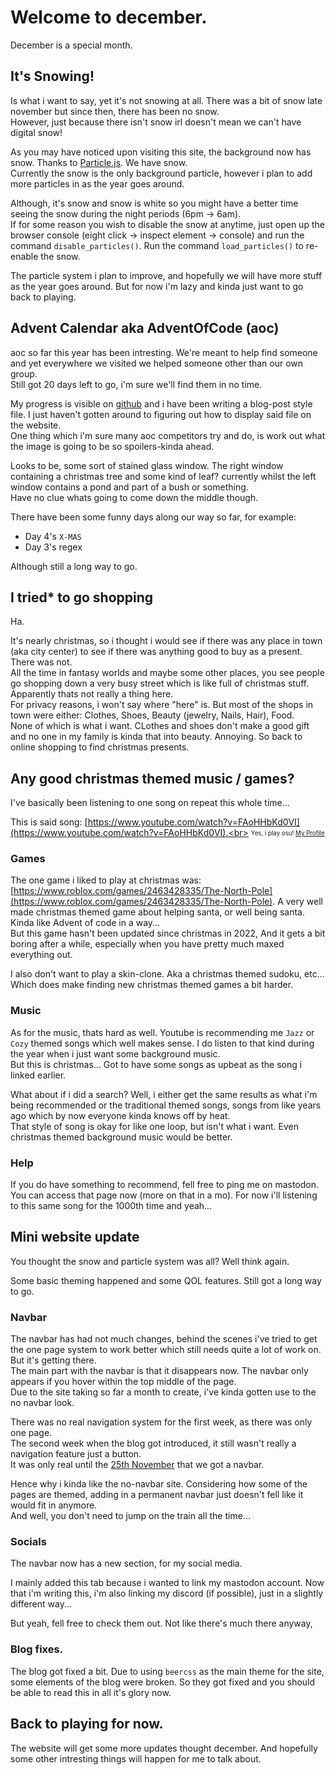 # Welcome to december.
December is a special month.

## It's Snowing!
Is what i want to say, yet it's not snowing at all. There was a bit of snow late november but since then, there has been no snow. <br>
However, just because there isn't snow irl doesn't mean we can't have digital snow!

As you may have noticed upon visiting this site, the background now has snow. Thanks to [Particle.js](https://github.com/VincentGarreau/particles.js/). We have snow. <br>
Currently the snow is the only background particle, however i plan to add more particles in as the year goes around.

Although, it's snow and snow is white so you might have a better time seeing the snow during the night periods (6pm -> 6am). <br>
If for some reason you wish to disable the snow at anytime, just open up the browser console (eight click -> inspect element -> console) and run the command `disable_particles()`. Run the command `load_particles()` to re-enable the snow.

The particle system i plan to improve, and hopefully we will have more stuff as the year goes around. But for now i'm lazy and kinda just want to go back to playing.

## Advent Calendar aka AdventOfCode (aoc)
aoc so far this year has been intresting. We're meant to help find someone and yet everywhere we visited we helped someone other than our own group.<br>
Still got 20 days left to go, i'm sure we'll find them in no time.

My progress is visible on [github](https://github.com/dragmine149/DragAOC) and i have been writing a blog-post style file. I just haven't gotten around to figuring out how to display said file on the website. <br>
One thing which i'm sure many aoc competitors try and do, is work out what the image is going to be so spoilers-kinda ahead. <br>

Looks to be, some sort of stained glass window. The right window containing a christmas tree and some kind of leaf? currently whilst the left window contains a pond and part of a bush or something. <br>
Have no clue whats going to come down the middle though.

There have been some funny days along our way so far, for example:
- Day 4's `X-MAS`
- Day 3's regex

Although still a long way to go.

## I tried* to go shopping
Ha.

It's nearly christmas, so i thought i would see if there was any place in town (aka city center) to see if there was anything good to buy as a present. There was not. <br>
All the time in fantasy worlds and maybe some other places, you see people go shopping down a very busy street which is like full of christmas stuff. Apparently thats not really a thing here. <br>
For privacy reasons, i won't say where "here" is. But most of the shops in town were either: Clothes, Shoes, Beauty (jewelry, Nails, Hair), Food.<br>
None of which is what i want. CLothes and shoes don't make a good gift and no one in my family is kinda that into beauty. Annoying. So back to online shopping to find christmas presents.

## Any good christmas themed music / games?
I've basically been listening to one song on repeat this whole time... <br>

This is said song: [https://www.youtube.com/watch?v=FAoHHbKd0VI](https://www.youtube.com/watch?v=FAoHHbKd0VI).<br>
<sub><sup>Yes, i play osu! [My Profile](https://osu.ppy.sh/users/30188289)</sup></sub>

### Games
The one game i liked to play at christmas was: [https://www.roblox.com/games/2463428335/The-North-Pole](https://www.roblox.com/games/2463428335/The-North-Pole). A very well made christmas themed game about helping santa, or well being santa. <br>
Kinda like Advent of code in a way... <br>
But this game hasn't been updated since christmas in 2022, And it gets a bit boring after a while, especially when you have pretty much maxed everything out.

I also don't want to play a skin-clone. Aka a christmas themed sudoku, etc... Which does make finding new christmas themed games a bit harder.

### Music
As for the music, thats hard as well. Youtube is recommending me `Jazz` or `Cozy` themed songs which well makes sense. I do listen to that kind during the year when i just want some background music.<br>
But this is christmas... Got to have some songs as upbeat as the song i linked earlier. <br>

What about if i did a search? Well, i either get the same results as what i'm being recommended or the traditional themed songs, songs from like years ago which by now everyone kinda knows off by heat. <br>
That style of song is okay for like one loop, but isn't what i want. Even christmas themed background music would be better.

### Help
If you do have something to recommend, fell free to ping me on mastodon. You can access that page now (more on that in a mo).
For now i'll listening to this same song for the 1000th time and yeah...


## Mini website update
You thought the snow and particle system was all? Well think again.

Some basic theming happened and some QOL features. Still got a long way to go.

### Navbar
The navbar has had not much changes, behind the scenes i've tried to get the one page system to work better which still needs quite a lot of work on. But it's getting there. <br>
The main part with the navbar is that it disappears now. The navbar only appears if you hover within the top middle of the page. <br>
Due to the site taking so far a month to create, i've kinda gotten use to the no navbar look. <br>

There was no real navigation system for the first week, as there was only one page. <br>
The second week when the blog got introduced, it still wasn't really a navigation feature just a button. <br>
It was only real until the [25th November](https://github.com/dragmine149/dragmine149.github.io/commit/29519f84c30ee3b378b59888ad9d6d869ce746a0) that we got a navbar.

Hence why i kinda like the no-navbar site. Considering how some of the pages are themed, adding in a permanent navbar just doesn't fell like it would fit in anymore. <br>
And well, you don't need to jump on the train all the time...

### Socials
The navbar now has a new section, for my social media.

I mainly added this tab because i wanted to link my mastodon account. Now that i'm writing this, i'm also linking my discord (if possible), just in a slightly different way...

But yeah, fell free to check them out. Not like there's much there anyway,

### Blog fixes.
The blog got fixed a bit. Due to using `beercss` as the main theme for the site, some elements of the blog were broken. So they got fixed and you should be able to read this in all it's glory now.

## Back to playing for now.
The website will get some more updates thought december. And hopefully some other intresting things will happen for me to talk about.
